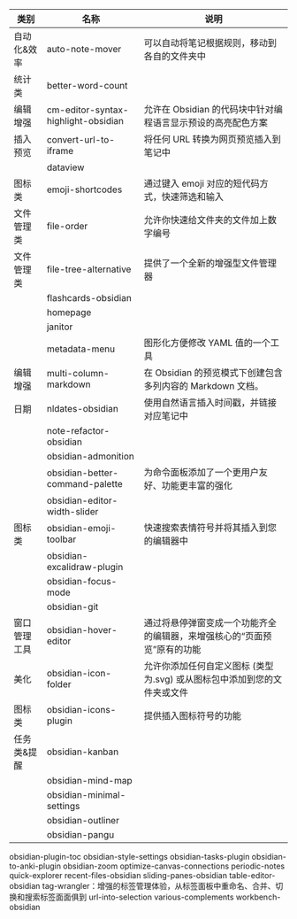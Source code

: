 | 类别     | 名称                                  | 说明                                       |
| ------ | ----------------------------------- | ---------------------------------------- |
| 自动化&效率 | auto-note-mover                     | 可以自动将笔记根据规则，移动到各自的文件夹中                   |
| 统计类    | better-word-count                   |                                          |
| 编辑增强   | cm-editor-syntax-highlight-obsidian | 允许在 Obsidian 的代码块中针对编程语言显示预设的高亮配色方案      |
| 插入预览   | convert-url-to-iframe               | 将任何 URL 转换为网页预览插入到笔记中                    |
|        | dataview                            |                                          |
| 图标类    | emoji-shortcodes                    | 通过键入 emoji 对应的短代码方式，快速筛选和输入              |
| 文件管理类  | file-order                          | 允许你快速给文件夹的文件加上数字编号                       |
| 文件管理类  | file-tree-alternative               | 提供了一个全新的增强型文件管理器                         |
|        | flashcards-obsidian                 |                                          |
|        | homepage                            |                                          |
|        | janitor                             |                                          |
|        | metadata-menu                       | 图形化方便修改 YAML 值的一个工具                      |
| 编辑增强   | multi-column-markdown               | 在 Obsidian 的预览模式下创建包含多列内容的 Markdown 文档。  |
| 日期     | nldates-obsidian                    | 使用自然语言插入时间戳，并链接对应笔记中                     |
|        | note-refactor-obsidian              |                                          |
|        | obsidian-admonition                 |                                          |
|        | obsidian-better-command-palette     | 为命令面板添加了一个更用户友好、功能更丰富的强化                 |
|        | obsidian-editor-width-slider        |                                          |
| 图标类    | obsidian-emoji-toolbar              | 快速搜索表情符号并将其插入到您的编辑器中                     |
|        | obsidian-excalidraw-plugin          |                                          |
|        | obsidian-focus-mode                 |                                          |
|        | obsidian-git                        |                                          |
| 窗口管理工具 | obsidian-hover-editor               | 通过将悬停弹窗变成一个功能齐全的编辑器，来增强核心的“页面预览”原有的功能    |
| 美化     | obsidian-icon-folder                | 允许你添加任何自定义图标 (类型为.svg) 或从图标包中添加到您的文件夹或文件 |
| 图标类    | obsidian-icons-plugin               | 提供插入图标符号的功能                              |
| 任务类&提醒 | obsidian-kanban                     |                                          |
|        | obsidian-mind-map                   |                                          |
|        | obsidian-minimal-settings           |                                          |
|        | obsidian-outliner                   |                                          |
|        | obsidian-pangu                      |                                          |









obsidian-plugin-toc
obsidian-style-settings
obsidian-tasks-plugin
obsidian-to-anki-plugin
obsidian-zoom
optimize-canvas-connections
periodic-notes
quick-explorer
recent-files-obsidian
sliding-panes-obsidian
table-editor-obsidian
tag-wrangler：增强的标签管理体验，从标签面板中重命名、合并、切换和搜索标签面面俱到
url-into-selection
various-complements
workbench-obsidian